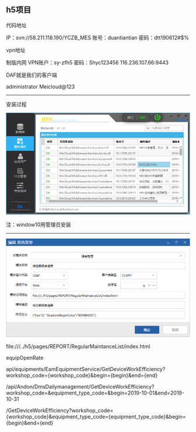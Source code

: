 ## h5项目

代码地址

IP：svn://58.211.118.190/YCZB_MES
账号：duantiantian
密码：dtt190612#$%

vpn地址

制版内网
VPN账户：sy-zfh5  密码：Shyc123456
116.236.107.66:9443



DAF就是我们的客户端

administrator     Meicloud@123

-----

安装过程

![1570523095354](image/1570523095354.png)

注：window10用管理员安装

------



![1570686819668](image/1570686819668.png)

file:///../h5/pages/REPORT/RegularMaintanceList/index.html

equipOpenRate



api/equipments/EamEquipmentService/GetDeviceWorkEfficiency?workshop_code={workshop_code}&begin={begin}&end={end}

/api/Andon/DmsDailymanagement/GetDeviceWorkEfficiency?workshop_code=&equipment_type_code=&begin=2019-10-01&end=2019-10-31

/GetDeviceWorkEfficiency?workshop_code={workshop_code}&equipment_type_code={equipment_type_code}&begin={begin}&end={end}